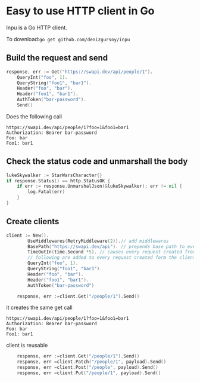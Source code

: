 # Easy to use HTTP client in Go
Inpu is a Go HTTP client.

To download:`go get github.com/denizgursoy/inpu`

## Build the request and send
```go
response, err := Get("https://swapi.dev/api/people/1").
    QueryInt("foo", 1).
    QueryString("foo1", "bar1").
    Header("foo", "bar").
    Header("foo1", "bar1").
    AuthToken("bar-password").
    Send()
```
Does the following call
```
https://swapi.dev/api/people/1?foo=1&foo1=bar1 
Authorization: Bearer bar-password
Foo: bar
Foo1: bar1

```
## Check the status code and unmarshall the body
```go
lukeSkywalker := StarWarsCharacter{}
if response.Status() == http.StatusOK {
    if err := response.UnmarshalJson(&lukeSkywalker); err != nil {
        log.Fatal(err)
    }
}
```

## Create clients
```go
client := New().
		UseMiddlewares(RetryMiddleware(2)).// add middlewares
		BasePath("https://swapi.dev/api"). // prepends base path to every call uri
		TimeOutIn(time.Second *5). // causes every request created from the client to expire in the duration
		// following are added to every request created form the client
		QueryInt("foo", 1).
		QueryString("foo1", "bar1").
		Header("foo", "bar").
		Header("foo1", "bar1").
		AuthToken("bar-password")

	response, err :=client.Get("/people/1").Send()
```
it creates the same get call
```
https://swapi.dev/api/people/1?foo=1&foo1=bar1 
Authorization: Bearer bar-password
Foo: bar
Foo1: bar1

```
client is reusable
```go
	response, err :=client.Get("/people/1").Send()
	response, err =client.Patch("/people/1", payload).Send()
	response, err =client.Post("/people", payload).Send()
	response, err =client.Put("/people/1", payload).Send()
```
